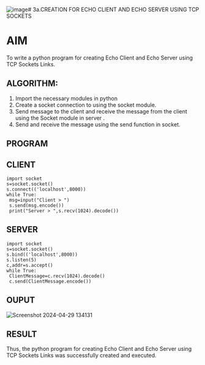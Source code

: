 ![image](https://github.com/YASHWINISEC/3a.Sockets_Creation_for_Echo_Client_and_Echo_Server/assets/139361633/617dbdc6-86d9-4a95-bfe4-97ee24f99055)# 3a.CREATION FOR ECHO CLIENT AND ECHO SERVER USING TCP SOCKETS
# AIM
To write a python program for creating Echo Client and Echo Server using TCP
Sockets Links.
## ALGORITHM:
1. Import the necessary modules in python
2. Create a socket connection to using the socket module.
3. Send message to the client and receive the message from the client using the Socket module in
 server .
4. Send and receive the message using the send function in socket.
## PROGRAM
## CLIENT
```
import socket
s=socket.socket()
s.connect(('localhost',8000))
while True:
 msg=input("Client > ")
 s.send(msg.encode())
 print("Server > ",s.recv(1024).decode())
```
## SERVER
```
import socket
s=socket.socket()
s.bind(('localhost',8000))
s.listen(5)
c,addr=s.accept()
while True:
 ClientMessage=c.recv(1024).decode()
 c.send(ClientMessage.encode())
```
## OUPUT
![Screenshot 2024-04-29 134131](https://github.com/YASHWINISEC/3a.Sockets_Creation_for_Echo_Client_and_Echo_Server/assets/139361633/e24d33fc-083c-461d-98e4-ffaafdd29d51)

## RESULT
Thus, the python program for creating Echo Client and Echo Server using TCP Sockets Links 
was successfully created and executed.
